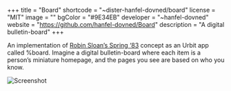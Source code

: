 +++
title = "Board"
shortcode = "~dister-hanfel-dovned/board"
license = "MIT"
image = ""
bgColor = "#9E34EB"
developer = "~hanfel-dovned"
website = "https://github.com/hanfel-dovned/Board"
description = "A digital bulletin-board"
+++

An implementation of [Robin Sloan’s Spring ‘83](https://www.robinsloan.com/lab/specifying-spring-83/) concept as an Urbit app called %board. Imagine a digital bulletin-board where each item is a person’s miniature homepage, and the pages you see are based on who you know.

![Screenshot](https://storage.googleapis.com/media.urbit.org/site/ecosystem/applications/board.png)